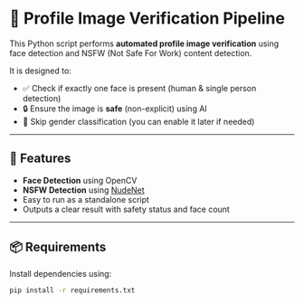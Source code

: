 # 🧠 Profile Image Verification Pipeline

This Python script performs **automated profile image verification** using face detection and NSFW (Not Safe For Work) content detection.

It is designed to:
- ✅ Check if exactly one face is present (human & single person detection)
- 🔒 Ensure the image is **safe** (non-explicit) using AI
- 🚫 Skip gender classification (you can enable it later if needed)

---

## 📁 Features

- **Face Detection** using OpenCV
- **NSFW Detection** using [NudeNet](https://github.com/bedapudi678/nudenet)
- Easy to run as a standalone script
- Outputs a clear result with safety status and face count

---

## 📦 Requirements

Install dependencies using:

```bash
pip install -r requirements.txt
